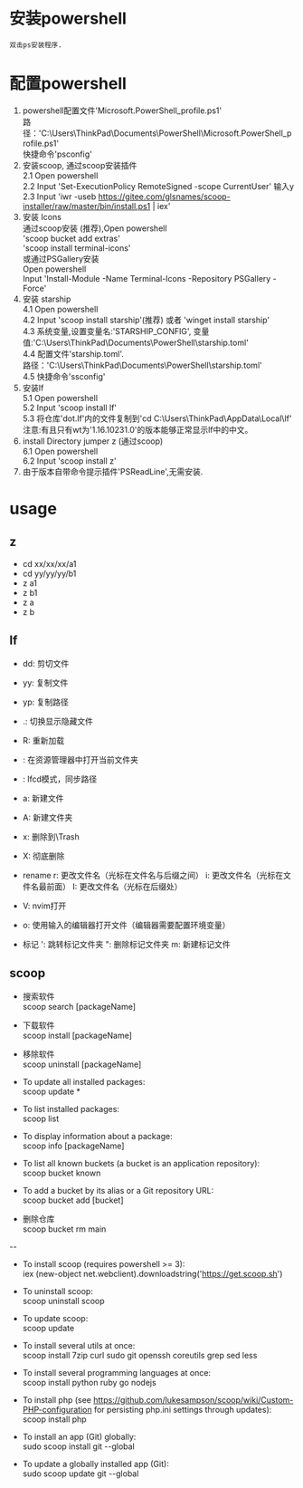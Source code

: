 # 安装powershell
    双击ps安装程序.

# 配置powershell
  1. powershell配置文件'Microsoft.PowerShell_profile.ps1'  
     路径：'C:\Users\ThinkPad\Documents\PowerShell\Microsoft.PowerShell_profile.ps1'  
     快捷命令'psconfig'  
  2. 安装scoop, 通过scoop安装插件  
     2.1 Open powershell  
     2.2 Input 'Set-ExecutionPolicy RemoteSigned -scope CurrentUser' 输入y  
     2.3 Input 'iwr -useb https://gitee.com/glsnames/scoop-installer/raw/master/bin/install.ps1 | iex'  
  3. 安装 Icons  
     通过scoop安装 (推荐),Open powershell  
         'scoop bucket add extras'  
         'scoop install terminal-icons'  
     或通过PSGallery安装  
         Open powershell  
         Input 'Install-Module -Name Terminal-Icons -Repository PSGallery -Force'  
  4. 安装 starship  
     4.1 Open powershell  
     4.2 Input  'scoop install starship'(推荐) 或者 'winget install starship'  
     4.3 系统变量,设置变量名:'STARSHIP_CONFIG', 变量值:'C:\Users\ThinkPad\Documents\PowerShell\starship.toml'  
     4.4 配置文件'starship.toml'.  
         路径：'C:\Users\ThinkPad\Documents\PowerShell\starship.toml'  
     4.5 快捷命令'ssconfig'  
  5. 安装lf  
     5.1 Open powershell  
     5.2 Input 'scoop install lf'  
     5.3 将仓库'dot.lf'内的文件复制到'cd C:\Users\ThinkPad\AppData\Local\lf\'  
     注意:有且只有wt为'1.16.10231.0'的版本能够正常显示lf中的中文。  
  6. install Directory jumper z (通过scoop)  
     6.1 Open powershell  
     6.2 Input 'scoop install z'  
  7. 由于版本自带命令提示插件'PSReadLine',无需安装.  

# usage
## z
  - cd xx/xx/xx/a1
  - cd yy/yy/yy/b1
  - z a1
  - z b1
  - z a
  - z b

## lf
  - dd: 剪切文件

  - yy: 复制文件

  - yp: 复制路径

  - .: 切换显示隐藏文件

  - R: 重新加载

  - <c-e>: 在资源管理器中打开当前文件夹

  - <c-o>: lfcd模式，同步路径

  - a: 新建文件

  - A: 新建文件夹

  - x: 删除到\Trash

  - X: 彻底删除

  - rename
     r: 更改文件名（光标在文件名与后缀之间）
     i: 更改文件名（光标在文件名最前面）
     I: 更改文件名（光标在后缀处）

  - V: nvim打开

  - o: 使用输入的编辑器打开文件（编辑器需要配置环境变量）

  - 标记
    ': 跳转标记文件夹
    ": 删除标记文件夹
    m: 新建标记文件

## scoop

   - 搜索软件  
     scoop search [packageName]

   - 下载软件  
     scoop install [packageName]

   - 移除软件  
     scoop uninstall [packageName]

   - To update all installed packages:  
     scoop update *

   - To list installed packages:  
     scoop list

   - To display information about a package:  
     scoop info [packageName]

   - To list all known buckets (a bucket is an application repository):  
     scoop bucket known

   - To add a bucket by its alias or a Git repository URL:  
     scoop bucket add [bucket]

   - 删除仓库  
     scoop bucket rm main

   --

   - To install scoop (requires powershell >= 3):  
   iex (new-object net.webclient).downloadstring('https://get.scoop.sh')

   - To uninstall scoop:  
   scoop uninstall scoop

   - To update scoop:  
   scoop update

   - To install several utils at once:  
   scoop install 7zip curl sudo git openssh coreutils grep sed less

   - To install several programming languages at once:  
   scoop install python ruby go nodejs

   - To install php (see https://github.com/lukesampson/scoop/wiki/Custom-PHP-configuration for persisting php.ini settings through updates):  
   scoop install php

   - To install an app (Git) globally:  
   sudo scoop install git --global

   - To update a globally installed app (Git):  
   sudo scoop update git --global











